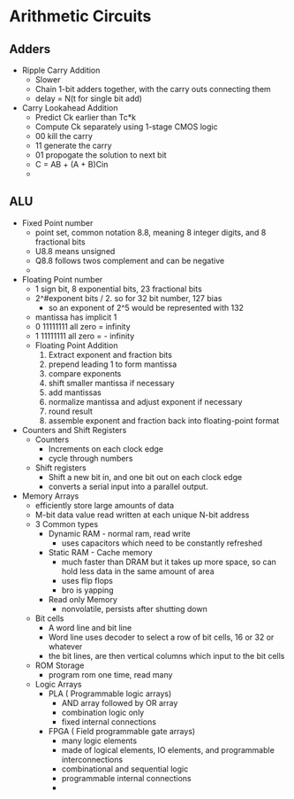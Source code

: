 # Arithmetic Circuits
## Adders
- Ripple Carry Addition
	- Slower
	- Chain 1-bit adders together, with the carry outs connecting them
	- delay = N(t for single bit add)
- Carry Lookahead Addition
	- Predict Ck earlier than Tc\*k
	- Compute Ck separately using 1-stage CMOS logic
	- 00 kill the carry
	- 11 generate the carry
	- 01 propogate the solution to next bit
	- C = AB + (A + B)Cin
	- 
## ALU
- Fixed Point number
	- point set, common notation 8.8, meaning 8 integer digits, and 8 fractional bits
	- U8.8 means unsigned
	- Q8.8 follows twos complement and can be negative
	- 
- Floating Point number
	- 1 sign bit, 8 exponential bits, 23 fractional bits
	- 2^#exponent bits / 2. so for 32 bit number, 127 bias
		- so an exponent of 2^5 would be represented with 132
	- mantissa has implicit 1
	- 0 11111111 all zero = infinity
	- 1 11111111 all zero = - infinity
	- Floating Point Addition
		1. Extract exponent and fraction bits
		2. prepend leading 1 to  form mantissa
		3. compare exponents
		4. shift smaller mantissa if necessary
		5. add mantissas
		6. normalize mantissa and adjust exponent if necessary
		7. round result
		8. assemble exponent and fraction back into floating-point format
- Counters and Shift Registers
	- Counters
		- Increments on each clock edge
		- cycle through numbers
	- Shift registers
		- Shift a new bit in, and one bit out on each clock edge
		- converts a serial input into a parallel output. 
- Memory Arrays
	- efficiently store large amounts of data
	- M-bit data value read written at each unique N-bit address
	- 3 Common types
		- Dynamic RAM - normal ram, read write
			- uses capacitors which need to be constantly refreshed
		- Static RAM - Cache memory
			- much faster than DRAM but it takes up more space, so can hold less data in the same amount of area
			- uses flip flops
			- bro is yapping
		- Read only Memory
			- nonvolatile, persists after shutting down
	- Bit cells
		- A word line and bit line
		- Word line uses decoder to select a row of bit cells, 16 or 32 or whatever
		- the bit lines, are then vertical columns which input to the bit cells
	- ROM Storage
		- program rom one time, read many
	- Logic Arrays
		- PLA ( Programmable logic arrays)
			- AND array followed by OR array
			- combination logic only
			- fixed internal connections
		- FPGA ( Field programmable gate arrays)
			- many logic elements
			- made of logical elements, IO elements, and programmable interconnections
			- combinational and sequential logic
			- programmable internal connections
			- 